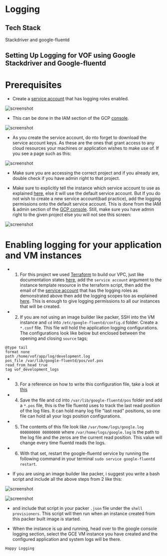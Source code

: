 # Logging

## Tech Stack
Stackdriver and google-fluentd

## Setting Up Logging for VOF using Google Stackdriver and Google-fluentd

# Prerequisites

- Create a [service account](https://cloud.google.com/compute/docs/access/create-enable-service-accounts-for-instances) that has logging roles enabled.

![screenshot](https://github.com/FlevianK/vof-terraform/blob/master/docs/screenshots/logging_roles.png)
- This can be done in the IAM section of the GCP [console](console.clound.google.com).

![screenshot](https://github.com/FlevianK/vof-terraform/blob/master/docs/screenshots/iam_menu.png)

- As you create the service account, do nto forget to download the service account keys. As these are the ones that grant access to any cloud resources your machines or application wishes to make use of. If you see a page such as this:

![screenshot](https://github.com/FlevianK/vof-terraform/blob/master/docs/screenshots/choose_right_project.png)

- Make sure you are accessing the correct project and if you already are, double check if you have admin right to that project.

- Make sure to explicitly tell the instance which service account to use as explained [here](https://cloud.google.com/compute/docs/access/create-enable-service-accounts-for-instances), else it will use the default service account. But If you do not wish to create a new service account(bad practice), add the logging permissions onto the default service account. This is done from the IAM & admin section of the [GCP console](https://console.cloud.google.com/iam-admin/iam/). Still, make sure you have admin right to the given project else you will not see this screen:

![screenshot](https://github.com/FlevianK/vof-terraform/blob/master/docs/screenshots/editing_roles.png)

# Enabling logging for your application and VM instances

- 1. For this project we used [Terraform](https://www.terraform.io) to build our VPC, just like documentation states [here](https://www.terraform.io/docs/providers/google/r/compute_instance.html), add the `service account` argument to the instance template resource in the terraform script, then add the email of the [service account](https://www.packer.io/docs/builders/googlecompute.html) that has the logging roles as demonstrated above then  add the logging scopes too as explained [here](https://cloud.google.com/logging/docs/access-control). This is enough to give logging permissions to all our instances that will be created.

- 2. If you are not using an image builder like packer, SSH into the VM instance and `cd` into `/etc/google-fluentd/config.d` folder. Create a `*.conf` file. This file will hold the application logging configurations. The configurations look like below but enclosed between the opening and closing `source` tags;
>
    @type tail
    format none
    path /home/vof/app/log/development.log
    pos_file /var/lib/google-fluentd/pos/vof.pos
    read_from_head true
    tag vof_development_logs


- 3. For a reference on how to write this configuration file, take a look at [this](https://docs.fluentd.org/v0.12/articles/config-file)
		
- 4. Save the file and cd into `/var/lib/google-fluentd/pos` folder and add a `*.pos` file, this is the file fluentd uses to track the last read position of the log files. It can hold many log file "last read" positions, so one file can hold all your logs position configurations.

- 5. The contents of this file look like `/var/home/logs/google.log 000000000 00000000` where  `/var/home/logs/google.log` is the path to the log file and the zeros are the current read position. This value will change every time fluentd reads the logs.

- 6. With that set, restart the google-fluentd service by running the following command in your terminal `sudo service google-fluentd restart`.

- If you are using an image builder like packer, i suggest you write a bash script and include all the above steps from 2 like this:

![screenshot](https://github.com/FlevianK/vof-terraform/blob/master/docs/screenshots/configure_google_fluentd.png)

![screenshot](https://github.com/FlevianK/vof-terraform/blob/master/docs/screenshots/configure2.png)

- and include that script in your packer `.json` file under the `shell provisioners`. This script will then run when an instance created from this packer built image is started.

- When the instance is up and running, head over to the google console logging section, select the GCE VM instance you have created and the configured application and system logs will be there.


`Happy Logging`
